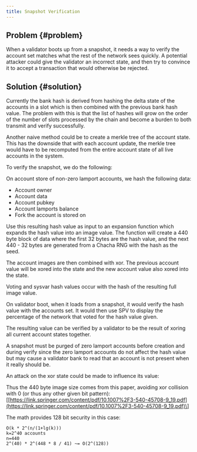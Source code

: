 ```yaml
---
title: Snapshot Verification
---
```


## Problem {#problem}

When a validator boots up from a snapshot, it needs a way to verify the account set matches what the rest of the network sees quickly. A potential
attacker could give the validator an incorrect state, and then try to convince it to accept a transaction that would otherwise be rejected.

## Solution {#solution}

Currently the bank hash is derived from hashing the delta state of the accounts in a slot which is then combined with the previous bank hash value.
The problem with this is that the list of hashes will grow on the order of the number of slots processed by the chain and become a burden to both
transmit and verify successfully.

Another naive method could be to create a merkle tree of the account state. This has the downside that with each account update, the merkle tree
would have to be recomputed from the entire account state of all live accounts in the system.

To verify the snapshot, we do the following:

On account store of non-zero lamport accounts, we hash the following data:

- Account owner
- Account data
- Account pubkey
- Account lamports balance
- Fork the account is stored on

Use this resulting hash value as input to an expansion function which expands the hash value into an image value.
The function will create a 440 byte block of data where the first 32 bytes are the hash value, and the next 440 - 32 bytes are
generated from a Chacha RNG with the hash as the seed.

The account images are then combined with xor. The previous account value will be xored into the state and the new account value also xored into the state.

Voting and sysvar hash values occur with the hash of the resulting full image value.

On validator boot, when it loads from a snapshot, it would verify the hash value with the accounts set. It would then
use SPV to display the percentage of the network that voted for the hash value given.

The resulting value can be verified by a validator to be the result of xoring all current account states together.

A snapshot must be purged of zero lamport accounts before creation and during verify since the zero lamport accounts do not affect the hash value but may cause
a validator bank to read that an account is not present when it really should be.

An attack on the xor state could be made to influence its value:

Thus the 440 byte image size comes from this paper, avoiding xor collision with 0 \(or thus any other given bit pattern\): \[[https://link.springer.com/content/pdf/10.1007%2F3-540-45708-9_19.pdf](https://link.springer.com/content/pdf/10.1007%2F3-540-45708-9_19.pdf)\]

The math provides 128 bit security in this case:

```text
O(k * 2^(n/(1+lg(k)))
k=2^40 accounts
n=440
2^(40) * 2^(448 * 8 / 41) ~= O(2^(128))
```
